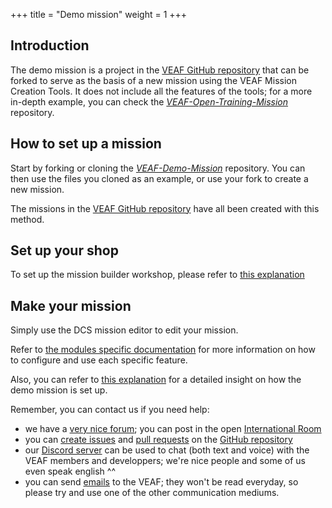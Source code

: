 +++
title = "Demo mission"
weight = 1
+++

## Introduction

The demo mission is a project in the [VEAF GitHub repository](https://github.com/VEAF) that can be forked to serve as the basis of a new mission using the VEAF Mission Creation Tools.
It does not include all the features of the tools; for a more in-depth example, you can check the *[VEAF-Open-Training-Mission](https://github.com/VEAF/VEAF-Open-Training-Mission)* repository.

## How to set up a mission

Start by forking or cloning the *[VEAF-Demo-Mission](https://github.com/VEAF/VEAF-Demo-Mission)* repository.
You can then use the files you cloned as an example, or use your fork to create a new mission.

The missions in the [VEAF GitHub repository](https://github.com/VEAF) have all been created with this method.

## Set up your shop

To set up the mission builder workshop, please refer to [this explanation](../_index.md#workflow)

## Make your mission

Simply use the DCS mission editor to edit your mission.

Refer to [the modules specific documentation](../Mission%20maker/modules/_index.md) for more information on how to configure and use each specific feature.

Also, you can refer to [this explanation](../_index.md#how-to-set-up-a-mission) for a detailed insight on how the demo mission is set up.

Remember, you can contact us if you need help:

* we have a [very nice forum](https://community.veaf.org); you can post in the open [International Room](https://community.veaf.org/category/29/international-room)
* you can [create issues](https://github.com/VEAF/VEAF-Mission-Creation-Tools/issues) and [pull requests](https://github.com/VEAF/VEAF-Mission-Creation-Tools/pulls) on the [GitHub repository](https://github.com/VEAF/VEAF-Mission-Creation-Tools)
* our [Discord server](https://discord.gg/YezPzzQ) can be used to chat (both text and voice) with the VEAF members and developpers; we're nice people and some of us even speak english ^^
* you can send [emails](mailto:veaf@gmail.com) to the VEAF; they won't be read everyday, so please try and use one of the other communication mediums.
